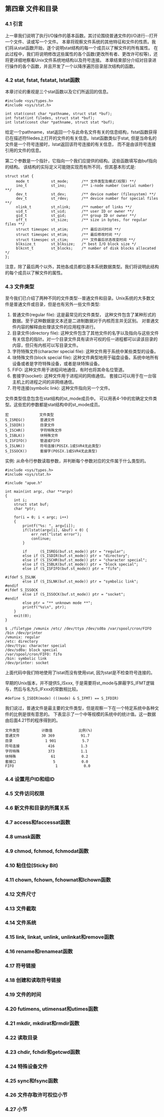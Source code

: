 ## 第四章 文件和目录

### 4.1 引言
  上一章我们说明了执行I/O操作的基本函数。其讨论围绕普通文件的I/O进行--打开一个文件、读或写一个文件。 本章将观察文件系统的其他特征和文件的性质。我们将从stat函数开始，逐个说明stat结构的每一个成员以了解文件的所有属性。 在此过程中，我们将说明修改这些属性的各个函数(更改所有者、更改许可权等)，还将更详细地察看Unix文件系统地结构以及符号连接。 本章结束部分介绍对目录进行操作的各个函数，并且开发了一个以降序遍历目录层次结构的函数。
  
### 4.2 stat, fstat, fstatat, lstat函数
  本章讨论的重视是三个stat函数以及它们所返回的信息。
```
#include <sys/types.h>
#include <sys/stat.h>

int stat(const char *pathname, struct stat *buf);
int fstat(int filedes, struct stat *buf);
int lstat(const char *pathname, struct stat *buf);
```
  给定一个pathname，stat返回一个与此命名文件有关的信息结构，fstat函数获得已在描述符filedes上打开的文件的有关信息。lstat函数类似于stat, 但是当命名的文件是一个符号连接时，lstat返回该符号连接的有关信息， 而不是由该符号连接引用的文件的信息。
  
  第二个参数是一个指针，它指向一个我们应提供的结构。这些函数填写由buf指向的结构。 该结构的实际定义可能随实现而有所不同，但其基本形式是:
```
struct stat {
     mode_t          st_mode;      /** 文件类型及模式(权限) **/
     ino_t           st_ino;       /** i-node number (serial number) **/
     dev_t           st_dev;       /** device number (filesystem) **/
     dev_t           st_rdev;      /** device number for special files **/
     nlink_t         st_nlink;     /** number of links **/
     uid_t           st_uid;       /** user ID or owner **/
     gid_t           st_gid;       /** group ID or owner **/
     off_t           st_size;      /** size in bytes, for regular files **/
     struct timespec st_atim;      /** 最后访问时间 **/
     struct timespec st_mtim;      /** 最后修改时间 **/
     struct timespec st_ctim;      /** 文件最后状态改变时间 **/
     blksize_t       st_blksize;   /* best I/O block size */
     blkcnt_t        st_blocks;    /* number of disk blocks allocated */
};
```
  注意，除了最后两个以外，其他各成员都位基本系统数据类型。我们将说明此结构的每个成员以了解文件的属性。

### 4.3 文件类型
  至今我们已介绍了两种不同的文件类型--普通文件和目录。Unix系统的大多数文件是普通文件或目录，但是也有另外一些文件类型:
  1. 普通文件(regular file): 这是最常见的文件类型， 这种文件包含了某种形式的数据。至于这种数据是文本还是二进制数据对于内核而言并无区别。 对普通文件内容的解释由处理该文件的应用程序进行。
  2. 目录文件(directory file): 这种文件包含了其他文件的名字以及指向与这些文件有关信息的指针。对一个目录文件具有读许可权的任一进程都可以读该目录的内容，但只有内核可以写目录文件。
  3. 字符特殊文件(character special file): 这种文件用于系统中某些类型的设备。
  4. 块特殊文件(block special file): 这种文件典型地用于磁盘设备。系统中地所有设备或者是字符特殊设备，或者是块特殊设备。
  5. FIFO: 这种文件用于进程间地通信，有时也将其命名位管道。
  6. 套接字(socket): 这种文件用于进程间的网络通信。 套接口可以用于在一台宿主机上的进程之间的非网络通信。
  7. 符号连接(symbolic link): 这种文件指向另一个文件。
  
  文件类型信息包含在stat结构的st_mode成员中。 可以用表4-1中的宏确定文件类型。这些宏的参数都是stat结构中的st_mode成员。
```
宏              文件类型
S_ISREG()       普通文件
S_ISDIR()       目录文件
S_ISCHR()       字符特殊文件
S_ISBLK()       块特殊文件
S_ISFIFO()      管道或FIFO
S_ISLNK()       符号连接(POSIX.1或SVR4无此类型)
S_ISSOCK()      套接字(POSIX.1或SVR4无此类型)
```
  实例: 从命令行参数读取参数，并判断每个参数对应的文件属于什么类型的。
```
#include <sys/types.h>
#include <sys/stat.h>

#include "apue.h"

int main(int argc, char **argv)
{
    int i;
    struct stat buf;
    char *ptr;

    for(i = 0; i < argc; i++)
    {   
        printf("%s: ", argv[i]);
        if(lstat(argv[i], &buf) < 0) {
            err_ret("lstat error");
            continue;
        }   

        if      (S_ISREG(buf.st_mode)) ptr = "regular";
        else if (S_ISDIR(buf.st_mode)) ptr = "directory";
        else if (S_ISCHR(buf.st_mode)) ptr = "character special";
        else if (S_ISBLK(buf.st_mode)) ptr = "block special";
        else if (S_ISFIFO(buf.st_mode)) ptr = "fifo";

#ifdef S_ISLNK
        else if (S_ISLNK(buf.st_mode)) ptr = "symbolic link";
#endif
#ifdef S_ISSOCK
        else if (S_ISSOCK(buf.st_mode)) ptr = "socket";
#endif
        else ptr = "** unknown mode **";
        printf("%s\n", ptr);
    }   
    exit(0);
}
```

```
$ ./filetype /vmunix /etc/ /dev/ttya /dev/sd0a /var/spool/cron/FIFO /bin /dev/printer
/vmunix: regular
/etc: directory
/dev/ttya: character special
/dev/sd0a: block special
/var/spool/cron/FIFO: fifo
/bin: symbolic link
/dev/printer: socket
```

  上面代码中我们特地使用了lstat而没有使用stat, 因为stat是不检查符号连接的。
  
  早期的Unix版本，并不提供S_ISxxx, 于是需要将st_mode与屏蔽字S_IFMT逻辑与，然后与名为S_IFxxx的常数相比较。
```
#define S_ISDIR(mode) (((mode) & S_IFMT) == S_IFDIR)
```

  我们说过，普通文件是最主要的文件类型，但是观察一下在一个特定系统中各种文件的比例是很有意思的。 下表显示了一个中等规模的系统中的统计值。这一数据由后面4.21节的程序得到的。
```
文件类型          计数值            比例(%)
普通文件          30 369            91.7
目录               1 901            5.7
符号连接             416            1.3
字符特殊             373            1.1
块特殊                61            0.2
套接口                 5            0.0
FIFO                   1            0.0
```


### 4.4 设置用户ID和组ID

### 4.5 文件访问权限

### 4.6 新文件和目录的所属关系

### 4.7 access和faccessat函数

### 4.8 umask函数

### 4.9 chmod, fchmod, fchmodat函数

### 4.10 粘住位(Sticky Bit)

### 4.11 chown, fchown, fchownat和lchown函数

### 4.12 文件尺寸

### 4.13 文件截取

### 4.14 文件系统

### 4.15 link, linkat, unlink, unlinkat和remove函数

### 4.16 rename和renameat函数

### 4.17 符号链接

### 4.18 创建和读取符号链接

### 4.19 文件的时间

### 4.20 futimens, utimensat和utimes函数

### 4.21 mkdir, mkdirat和rmdir函数

### 4.22 读取目录

### 4.23 chdir, fchdir和getcwd函数

### 4.24 特殊设备文件

### 4.25 sync和fsync函数

### 4.26 文件存取许可权位小节

### 4.27 小节

